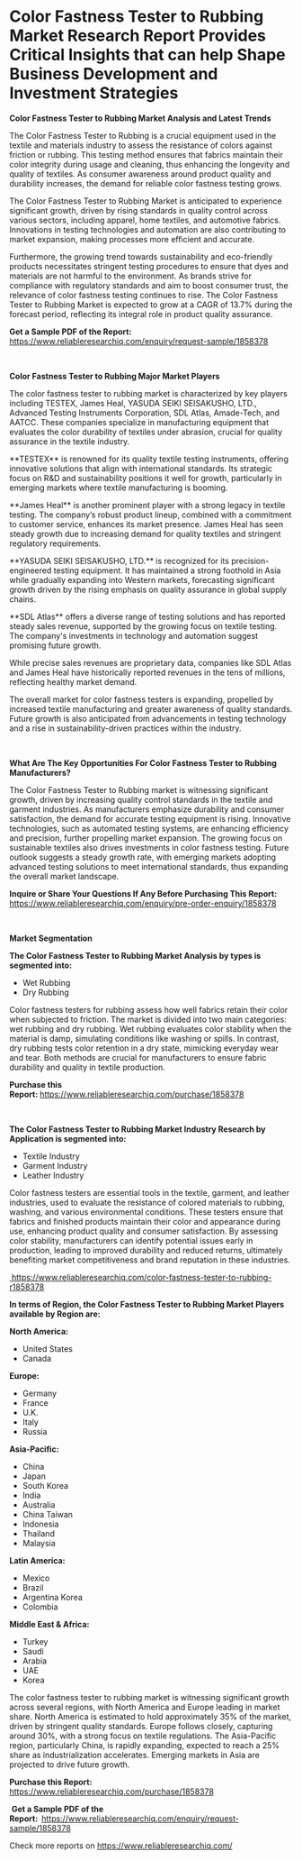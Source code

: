 <p><h1>Color Fastness Tester to Rubbing Market Research Report Provides Critical Insights that can help Shape Business Development and Investment Strategies</h1></p><p><strong>Color Fastness Tester to Rubbing Market Analysis and Latest Trends</strong></p>
<p><p>The Color Fastness Tester to Rubbing is a crucial equipment used in the textile and materials industry to assess the resistance of colors against friction or rubbing. This testing method ensures that fabrics maintain their color integrity during usage and cleaning, thus enhancing the longevity and quality of textiles. As consumer awareness around product quality and durability increases, the demand for reliable color fastness testing grows.</p><p>The Color Fastness Tester to Rubbing Market is anticipated to experience significant growth, driven by rising standards in quality control across various sectors, including apparel, home textiles, and automotive fabrics. Innovations in testing technologies and automation are also contributing to market expansion, making processes more efficient and accurate.</p><p>Furthermore, the growing trend towards sustainability and eco-friendly products necessitates stringent testing procedures to ensure that dyes and materials are not harmful to the environment. As brands strive for compliance with regulatory standards and aim to boost consumer trust, the relevance of color fastness testing continues to rise. The Color Fastness Tester to Rubbing Market is expected to grow at a CAGR of 13.7% during the forecast period, reflecting its integral role in product quality assurance.</p></p>
<p><strong>Get a Sample PDF of the Report:&nbsp;</strong> <a href="https://www.reliableresearchiq.com/enquiry/request-sample/1858378?utm_campaign=3296&utm_medium=2&utm_source=Github&utm_content=ia&utm_term=12042025&utm_id=color-fastness-tester-to-rubbing">https://www.reliableresearchiq.com/enquiry/request-sample/1858378</a></p>
<p>&nbsp;</p>
<p><strong>Color Fastness Tester to Rubbing Major Market Players</strong></p>
<p><p>The color fastness tester to rubbing market is characterized by key players including TESTEX, James Heal, YASUDA SEIKI SEISAKUSHO, LTD., Advanced Testing Instruments Corporation, SDL Atlas, Amade-Tech, and AATCC. These companies specialize in manufacturing equipment that evaluates the color durability of textiles under abrasion, crucial for quality assurance in the textile industry.</p><p>**TESTEX** is renowned for its quality textile testing instruments, offering innovative solutions that align with international standards. Its strategic focus on R&D and sustainability positions it well for growth, particularly in emerging markets where textile manufacturing is booming.</p><p>**James Heal** is another prominent player with a strong legacy in textile testing. The company’s robust product lineup, combined with a commitment to customer service, enhances its market presence. James Heal has seen steady growth due to increasing demand for quality textiles and stringent regulatory requirements.</p><p>**YASUDA SEIKI SEISAKUSHO, LTD.** is recognized for its precision-engineered testing equipment. It has maintained a strong foothold in Asia while gradually expanding into Western markets, forecasting significant growth driven by the rising emphasis on quality assurance in global supply chains.</p><p>**SDL Atlas** offers a diverse range of testing solutions and has reported steady sales revenue, supported by the growing focus on textile testing. The company's investments in technology and automation suggest promising future growth.</p><p>While precise sales revenues are proprietary data, companies like SDL Atlas and James Heal have historically reported revenues in the tens of millions, reflecting healthy market demand. </p><p>The overall market for color fastness testers is expanding, propelled by increased textile manufacturing and greater awareness of quality standards. Future growth is also anticipated from advancements in testing technology and a rise in sustainability-driven practices within the industry.</p></p>
<p>&nbsp;</p>
<p><strong>What Are The Key Opportunities For Color Fastness Tester to Rubbing Manufacturers?</strong></p>
<p><p>The Color Fastness Tester to Rubbing market is witnessing significant growth, driven by increasing quality control standards in the textile and garment industries. As manufacturers emphasize durability and consumer satisfaction, the demand for accurate testing equipment is rising. Innovative technologies, such as automated testing systems, are enhancing efficiency and precision, further propelling market expansion. The growing focus on sustainable textiles also drives investments in color fastness testing. Future outlook suggests a steady growth rate, with emerging markets adopting advanced testing solutions to meet international standards, thus expanding the overall market landscape.</p></p>
<p><strong>Inquire or Share Your Questions If Any Before Purchasing This Report:</strong> <a href="https://www.reliableresearchiq.com/enquiry/pre-order-enquiry/1858378?utm_campaign=3296&utm_medium=2&utm_source=Github&utm_content=ia&utm_term=12042025&utm_id=color-fastness-tester-to-rubbing">https://www.reliableresearchiq.com/enquiry/pre-order-enquiry/1858378</a></p>
<p>&nbsp;</p>
<p><strong>Market Segmentation</strong></p>
<p><strong>The Color Fastness Tester to Rubbing Market Analysis by types is segmented into:</strong></p>
<p><ul><li>Wet Rubbing</li><li>Dry Rubbing</li></ul></p>
<p><p>Color fastness testers for rubbing assess how well fabrics retain their color when subjected to friction. The market is divided into two main categories: wet rubbing and dry rubbing. Wet rubbing evaluates color stability when the material is damp, simulating conditions like washing or spills. In contrast, dry rubbing tests color retention in a dry state, mimicking everyday wear and tear. Both methods are crucial for manufacturers to ensure fabric durability and quality in textile production.</p></p>
<p><strong>Purchase this Report:&nbsp;</strong><a href="https://www.reliableresearchiq.com/purchase/1858378?utm_campaign=3296&utm_medium=2&utm_source=Github&utm_content=ia&utm_term=12042025&utm_id=color-fastness-tester-to-rubbing">https://www.reliableresearchiq.com/purchase/1858378</a></p>
<p>&nbsp;</p>
<p><strong>The Color Fastness Tester to Rubbing Market Industry Research by Application is segmented into:</strong></p>
<p><ul><li>Textile Industry</li><li>Garment Industry</li><li>Leather Industry</li></ul></p>
<p><p>Color fastness testers are essential tools in the textile, garment, and leather industries, used to evaluate the resistance of colored materials to rubbing, washing, and various environmental conditions. These testers ensure that fabrics and finished products maintain their color and appearance during use, enhancing product quality and consumer satisfaction. By assessing color stability, manufacturers can identify potential issues early in production, leading to improved durability and reduced returns, ultimately benefiting market competitiveness and brand reputation in these industries.</p></p>
<p><a href="https://www.reliableresearchiq.com/color-fastness-tester-to-rubbing-r1858378?utm_campaign=3296&utm_medium=2&utm_source=Github&utm_content=ia&utm_term=12042025&utm_id=color-fastness-tester-to-rubbing">&nbsp;https://www.reliableresearchiq.com/color-fastness-tester-to-rubbing-r1858378</a></p>
<p><strong>In terms of Region, the Color Fastness Tester to Rubbing Market Players available by Region are:</strong></p>
<p>
    <p> <strong> North America: </strong>
        <ul>
            <li>United States</li>
            <li>Canada</li>
        </ul>
        </p> 
    <p> <strong> Europe: </strong>
        <ul>
            <li>Germany</li>
            <li>France</li>
            <li>U.K.</li>
            <li>Italy</li>
            <li>Russia</li>
        </ul>
        </p> 
    <p> <strong> Asia-Pacific: </strong>
        <ul>
            <li>China</li>
            <li>Japan</li>
            <li>South Korea</li>
            <li>India</li>
            <li>Australia</li>
            <li>China Taiwan</li>
            <li>Indonesia</li>
            <li>Thailand</li>
            <li>Malaysia</li>
        </ul>
        </p> 
    <p> <strong> Latin America: </strong>
        <ul>
            <li>Mexico</li>
            <li>Brazil</li>
            <li>Argentina Korea</li>
            <li>Colombia</li>
        </ul>
        </p> 
    <p> <strong> Middle East & Africa: </strong>
        <ul>
            <li>Turkey</li>
            <li>Saudi</li>
            <li>Arabia</li>
            <li>UAE</li>
            <li>Korea</li>
        </ul>
    </p>
    </p>
<p><p>The color fastness tester to rubbing market is witnessing significant growth across several regions, with North America and Europe leading in market share. North America is estimated to hold approximately 35% of the market, driven by stringent quality standards. Europe follows closely, capturing around 30%, with a strong focus on textile regulations. The Asia-Pacific region, particularly China, is rapidly expanding, expected to reach a 25% share as industrialization accelerates. Emerging markets in Asia are projected to drive future growth.</p></p>
<p><strong>Purchase this Report: </strong><a href="https://www.reliableresearchiq.com/purchase/1858378?utm_campaign=3296&utm_medium=2&utm_source=Github&utm_content=ia&utm_term=12042025&utm_id=color-fastness-tester-to-rubbing">https://www.reliableresearchiq.com/purchase/1858378</a></p>
<p>&nbsp;<strong>Get a Sample PDF of the Report:&nbsp;&nbsp;</strong><a href="https://www.reliableresearchiq.com/enquiry/request-sample/1858378?utm_campaign=3296&utm_medium=2&utm_source=Github&utm_content=ia&utm_term=12042025&utm_id=color-fastness-tester-to-rubbing">https://www.reliableresearchiq.com/enquiry/request-sample/1858378</a></p>
<p><strong></strong></p>
<p>Check more reports on <a href="https://www.reliableresearchiq.com/?utm_campaign=3296&utm_medium=2&utm_source=Github&utm_content=ia&utm_term=12042025&utm_id=color-fastness-tester-to-rubbing">https://www.reliableresearchiq.com/</a></p>